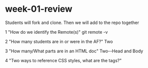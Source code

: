 # week-01-review
Students will fork and clone. Then we will add to the repo together

1 "How do we identify the Remote(s)"
    git remote -v 

2 "How many students are in or were in the AF?"
    Two

3 "How many/What parts are in an HTML doc"
    Two--Head and Body

4 "Two ways to reference CSS styles, what are the tags?"
    <Style>, <link>

5 "How many ways can you declare a variable?"
    <var> name = "Nick" </var>  <const> e = "euler's constant" </const> <let> a = 1</let>